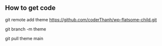## How to get code
git remote add theme https://github.com/coderThanh/wp-flatsome-child.git

git branch -m theme

git pull theme main